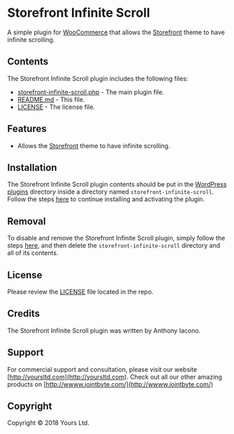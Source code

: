 # Storefront Infinite Scroll
A simple plugin for [WooCommerce](https://woocommerce.com) that allows the [Storefront](https://wordpress.org/themes/storefront/) theme to have infinite scrolling.

## Contents

The Storefront Infinite Scroll plugin includes the following files:
* [storefront-infinite-scroll.php](storefront-infinite-scroll.php) - The main plugin file.
* [README.md](README.md) - This file.
* [LICENSE](LICENSE) - The license file.

## Features
* Allows the [Storefront](https://wordpress.org/themes/storefront/) theme to have infinite scrolling.

## Installation
The Storefront Infinite Scroll plugin contents should be put in the [WordPress plugins](https://codex.wordpress.org/Writing_a_Plugin#Names.2C_Files.2C_and_Locations) directory inside a directory named `storefront-infinite-scroll`. Follow the steps [here](https://codex.wordpress.org/Managing_Plugins#Manual_Plugin_Installation) to continue installing and activating the plugin.

## Removal
To disable and remove the Storefront Infinite Scroll plugin, simply follow the steps [here](https://codex.wordpress.org/Managing_Plugins#Uninstalling_Plugins), and then delete the `storefront-infinite-scroll` directory and all of its contents.

## License
Please review the [LICENSE](LICENSE) file located in the repo.

## Credits
The Storefront Infinite Scroll plugin was written by Anthony Iacono.

## Support
For commercial support and consultation, please visit our website [http://yoursltd.com](http://yoursltd.com). Check out all our other amazing products on [http://wwww.jointbyte.com/](http://wwww.jointbyte.com/)

## Copyright
Copyright &copy; 2018 Yours Ltd.
